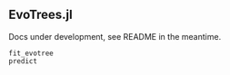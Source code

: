 ## EvoTrees.jl

Docs under development, see README in the meantime.

```@docs
fit_evotree
predict
```